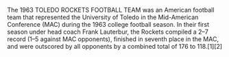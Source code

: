 The 1963 TOLEDO ROCKETS FOOTBALL TEAM was an American football team that represented the University of Toledo in the Mid-American Conference (MAC) during the 1963 college football season. In their first season under head coach Frank Lauterbur, the Rockets compiled a 2–7 record (1–5 against MAC opponents), finished in seventh place in the MAC, and were outscored by all opponents by a combined total of 176 to 118.[1][2]
